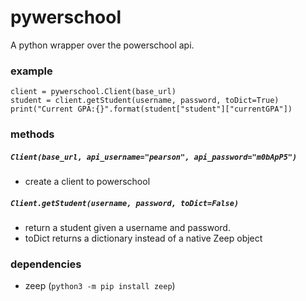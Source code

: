 # pywerschool
A python wrapper over the powerschool api.

### example

```python3
client = pywerschool.Client(base_url)
student = client.getStudent(username, password, toDict=True)
print("Current GPA:{}".format(student["student"]["currentGPA"])
```

### methods

##### `Client(base_url, api_username="pearson", api_password="m0bApP5")`
  + create a client to powerschool
##### `Client.getStudent(username, password, toDict=False)`
  + return a student given a username and password.
  + toDict returns a dictionary instead of a native Zeep object
  
### dependencies

+ zeep (`python3 -m pip install zeep`)
